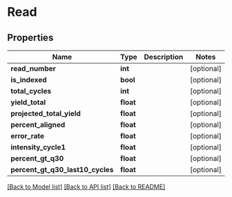 # Read

## Properties
Name | Type | Description | Notes
------------ | ------------- | ------------- | -------------
**read_number** | **int** |  | [optional] 
**is_indexed** | **bool** |  | [optional] 
**total_cycles** | **int** |  | [optional] 
**yield_total** | **float** |  | [optional] 
**projected_total_yield** | **float** |  | [optional] 
**percent_aligned** | **float** |  | [optional] 
**error_rate** | **float** |  | [optional] 
**intensity_cycle1** | **float** |  | [optional] 
**percent_gt_q30** | **float** |  | [optional] 
**percent_gt_q30_last10_cycles** | **float** |  | [optional] 

[[Back to Model list]](../README.md#documentation-for-models) [[Back to API list]](../README.md#documentation-for-api-endpoints) [[Back to README]](../README.md)

